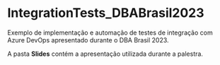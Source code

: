 # IntegrationTests_DBABrasil2023
Exemplo de implementação e automação de testes de integração com Azure DevOps apresentado durante o DBA Brasil 2023.

A pasta **Slides** contém a apresentação utilizada durante a palestra.
